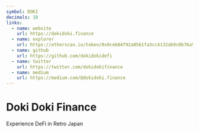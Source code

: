 ```yaml
---
symbol: DOKI
decimals: 18
links:
  - name: website
    url: https://dokidoki.finance
  - name: explorer
    url: https://etherscan.io/token/0x9ceb84f92a0561fa3cc4132ab9c0b76a59787544
  - name: github
    url: https://github.com/dokidokidefi
  - name: twitter
    url: https://twitter.com/dokidokifinance
  - name: medium
    url: https://medium.com/@dokidoki.finance
---
```


# Doki Doki Finance

Experience DeFi in Retro Japan
